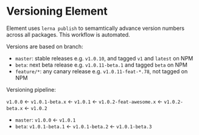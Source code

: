 # Versioning Element

Element uses `lerna publish` to semamtically advance version numbers across all packages. This workflow is automated.

Versions are based on branch:

- `master`: stable releases e.g. `v1.0.10`, and tagged `v1` and `latest` on NPM
- `beta`: next beta release e.g. `v1.0.11-beta.1` and tagged `beta` on NPM
- `feature/*`: any canary release e.g. `v1.0.11-feat-*.78`, not tagged on NPM

Versioning pipeline:

`v1.0.0` <- `v1.0.1-beta.x` <- `v1.0.1` <- `v1.0.2-feat-awesome.x` <- `v1.0.2-beta.x` <- `v1.0.2`

- `master`: `v1.0.0` <- `v1.0.1`
- `beta`: `v1.0.1-beta.1` <- `v1.0.1-beta.2` <- `v1.0.1-beta.3`
